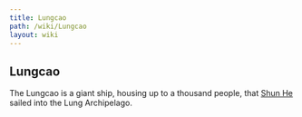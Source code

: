 ```yaml
---
title: Lungcao
path: /wiki/Lungcao
layout: wiki
---
```


## Lungcao

The Lungcao is a giant ship, housing up to a thousand people, that [Shun
He](/wiki/Shun_He "wikilink") sailed into the Lung Archipelago.
